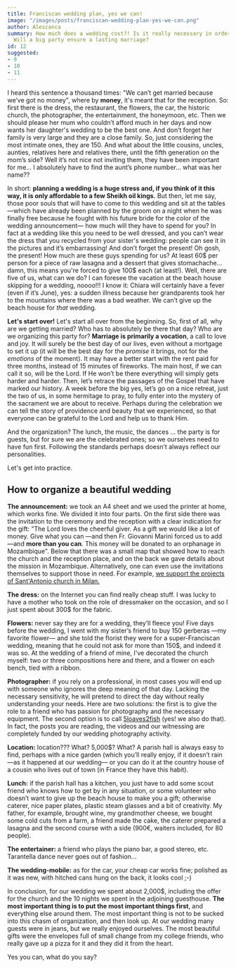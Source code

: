 ```yaml
---
title: Franciscan wedding plan, yes we can!
image: "/images/posts/franciscan-wedding-plan-yes-we-can.png"
author: Alescanca
summary: How much does a wedding cost?! Is it really necessary in order to be happy?
  Will a big party ensure a lasting marriage?
id: 12
suggested:
- 9
- 10
- 11
---
```


I heard this sentence a thousand times: "We can’t get married because we’ve got no money", where by **money**, it's meant that for the reception. So: first there is the dress, the restaurant, the flowers, the car, the historic church, the photographer, the entertainment, the honeymoon, etc. Then we should please her mum who couldn’t afford much in her days and now wants her daughter's wedding to be the best one. And don’t forget her family is very large and they are a close family. So, just considering the most intimate ones, they are 150. And what about the little cousins, uncles, aunties, relatives here and relatives there, until the fifth generation on the mom’s side? Well it’s not nice not inviting them, they have been important for me... I absolutely have to find the aunt’s phone number... what was her name??

In short: **planning a wedding is a huge stress and, if you think of it this way, it is only affordable to a few Sheikh oil kings.** But then, let me say, those poor souls that will have to come to this wedding and sit at the tables —which have already been planned by the groom on a night when he was finally free because he fought with his future bride for the color of the wedding announcement— how much will they have to spend for you? In fact at a wedding like this you need to be well dressed, and you can’t wear the dress that you recycled from your sister's wedding: people can see it in the pictures and it’s embarrassing! And don’t forget the present! Oh gosh, the present! How much are these guys spending for us? At least 60$ per person for a piece of raw lasagna and a dessert that gives stomachache... damn, this means you're forced to give 100$ each (at least!). Well, there are five of us, what can we do? I can foresee the vacation at the beach house skipping for a wedding, noooo!!! I know it: Chiara will certainly have a fever (even if it’s June), yes: a sudden illness because her grandparents took her to the mountains where there was a bad weather. We can’t give up the beach house for _that_ wedding.

**Let's start over!** Let's start all over from the beginning. So, first of all, why are we getting married? Who has to absolutely be there that day? Who are we organizing this party for? **Marriage is primarily a vocation**, a call to love and joy. It will surely be the best day of our lives, even without a mortgage to set it up (it will be the best day for the _promise_ it brings, not for the _emotions_ of the moment). It may have a better start with the rent paid for three months, instead of 15 minutes of fireworks. The main host, if we can call it so, will be the Lord. If He won’t be there everything will simply gets harder and harder. Then, let’s retrace the passages of the Gospel that have marked our history. A week before the big yes, let’s go on a nice retreat, just the two of us, in some hermitage to pray, to fully enter into the mystery of the sacrament we are about to receive. Perhaps during the celebration we can tell the story of providence and beauty that we experienced, so that everyone can be grateful to the Lord and help us to thank Him.

And the organization? The lunch, the music, the dances ... the party is for guests, but for sure we are the celebrated ones; so we ourselves need to have fun first. Following the standards perhaps doesn’t always reflect our personalities.

Let's get into practice.

## How to organize a beautiful wedding

**The announcement:** we took an A4 sheet and we used the printer at home, which works fine. We divided it into four parts. On the first side there was the invitation to the ceremony and the reception with a clear indication for the gift: "The Lord loves the cheerful giver. As a gift we would like a lot of money. Give what you can —and then Fr. Giovanni Marini forced us to add —and **more than you can**. This money will be donated to an orphanage in Mozambique". Below that there was a small map that showed how to reach the church and the reception place, and on the back we gave details about the mission in Mozambique. Alternatively, one can even use the invitations themselves to support those in need. For example, [we support the projects of Sant'Antonio church in Milan.](http://creativelab.5p2p.it/)

**The dress:** on the Internet you can find really cheap stuff. I was lucky to have a mother who took on the role of dressmaker on the occasion, and so I just spent about 300$ for the fabric.

**Flowers:** never say they are for a wedding, they’ll fleece you! Five days before the wedding, I went with my sister’s friend to buy 150 gerberas —my favorite flower— and she told the florist they were for a super-Franciscan wedding, meaning that he could not ask for more than 150$, and indeed it was so. At the wedding of a friend of mine, I've decorated the church myself: two or three compositions here and there, and a flower on each bench, tied with a ribbon.

**Photographer:** if you rely on a professional, in most cases you will end up with someone who ignores the deep meaning of that day. Lacking the necessary sensitivity, he will pretend to direct the day without really understanding your needs. Here are two solutions: the first is to give the role to a friend who has passion for photography and the necessary equipment. The second option is to call [5loaves2fish](http://weddings.5p2p.it) (yes! we also do that). In fact, the posts you are reading, the videos and our witnessing are completely funded by our wedding photography activity.

**Location:** location??? What? 5,000$? What? A parish hall is always easy to find, perhaps with a nice garden (which you’ll really enjoy, if it doesn’t rain —as it happened at our wedding— or you can do it at the country house of a cousin who lives out of town (in France they have this habit).

**Lunch:** if the parish hall has a kitchen, you just have to add some scout friend who knows how to get by in any situation, or some volunteer who doesn’t want to give up the beach house to make you a gift; otherwise caterer, nice paper plates, plastic steam glasses and a bit of creativity. My father, for example, brought wine, my grandmother cheese, we bought some cold cuts from a farm, a friend made the cake, the caterer prepared a lasagna and the second course with a side (900€, waiters included, for 80 people).


**The entertainer:** a friend who plays the piano bar, a good stereo, etc. Tarantella dance never goes out of fashion...

**The wedding-mobile:** as for the car, your cheap car works fine; polished as it was new, with hitched cans hung on the back, it looks cool ;-)

In conclusion, for our wedding we spent about 2,000$, including the offer for the church and the 10 nights we spent in the adjoining guesthouse. **The most important thing is to put the most important things first**, and everything else around them. The most important thing is not to be sucked into this chasm of organization, and then look up. At our wedding many guests were in jeans, but we really enjoyed ourselves. The most beautiful gifts were the envelopes full of small change from my college friends, who really gave up a pizza for it and they did it from the heart.

Yes you can, what do you say?
